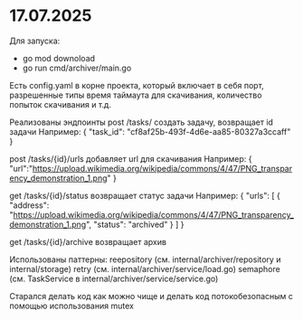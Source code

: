 # 17.07.2025
Для запуска:
- go mod downoload
- go run cmd/archiver/main.go

Есть config.yaml в корне проекта, который включает в себя порт, разрешенные типы время таймаута для скачивания, количество попыток скачивания и т.д.

Реализованы эндпоинты
post /tasks/ создать задачу, возвращает id задачи
Например:
{
  "task_id": "cf8af25b-493f-4d6e-aa85-80327a3ccaff"
}

post /tasks/{id}/urls добавляет url для скачивания
Например:
{
  "url":"https://upload.wikimedia.org/wikipedia/commons/4/47/PNG_transparency_demonstration_1.png"
}

get /tasks/{id}/status возвращает статус задачи
Например:
{
    "urls": [
        {
            "address": "https://upload.wikimedia.org/wikipedia/commons/4/47/PNG_transparency_demonstration_1.png",
            "status": "archived"
        }
    ]
}

get /tasks/{id}/archive возвращает архив

Использованы паттерны:
  reepository (см. internal/archiver/repository и internal/storage)
  retry (см. internal/archiver/service/load.go)
  semaphore (см. TaskService в internal/archiver/service/service.go)

Старался делать код как можно чище и делать код потокобезопасным с помощью использования mutex
